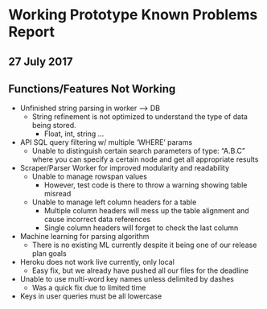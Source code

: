 # Working Prototype Known Problems Report
## 27 July 2017

## Functions/Features Not Working

* Unfinished string parsing in worker --> DB
  * String refinement is not optimized to understand the type of data being stored. 
    * Float, int, string ...
* API SQL query filtering w/ multiple ‘WHERE’ params
  * Unable to distinguish certain search parameters of type: “A.B.C” where you can specify a certain node and get all appropriate results 
* Scraper/Parser Worker for improved modularity and readability
  * Unable to manage rowspan values 
    * However, test code is there to throw a warning showing table misread
  * Unable to manage left column headers for a table
    * Multiple column headers will mess up the table alignment and cause incorrect data references
    * Single column headers will forget to check the last column
* Machine learning for parsing algorithm
  * There is no existing ML currently despite it being one of our release plan goals
* Heroku does not work live currently, only local
  * Easy fix, but we already have pushed all our files for the deadline
* Unable to use multi-word key names unless delimited by dashes
  * Was a quick fix due to limited time
* Keys in user queries must be all lowercase 


